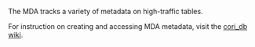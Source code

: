 The MDA tracks a variety of metadata on high-traffic tables. 

For instruction on creating and accessing MDA metadata, visit the [cori_db wiki](https://github.com/ruralinnovation/cori_db/wiki).